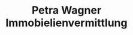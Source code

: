 ---
title: "Petra Wagner Immobielienvermittlung"
url: /freiburg-im-breisgau/petra-wagner-immobielienvermittlung/
shop: Immobilien
---